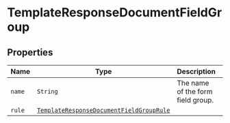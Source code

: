 

# TemplateResponseDocumentFieldGroup



## Properties

Name | Type | Description | Notes
------------ | ------------- | ------------- | -------------
| `name` | ```String``` |  The name of the form field group.  |  |
| `rule` | [```TemplateResponseDocumentFieldGroupRule```](TemplateResponseDocumentFieldGroupRule.md) |    |  |



